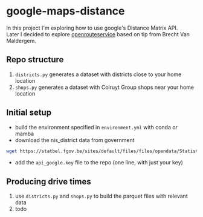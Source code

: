 # google-maps-distance

In this project I'm exploring how to use google's Distance Matrix API.  
Later I decided to explore [openrouteservice](https://openrouteservice.org/) based on tip from Brecht Van Maldergem.  

## Repo structure

1. `districts.py` generates a dataset with districts close to your home location
1. `shops.py` generates a dataset with Colruyt Group shops near your home location

## Initial setup

* build the environment specified in `environment.yml` with conda or mamba
* download the nis_district data from government

```bash
wget https://statbel.fgov.be/sites/default/files/files/opendata/Statistische%20sectoren/sh_statbel_statistical_sectors_3812_20220101.shp.zip
```

* add the `api_google.key` file to the repo (one line, with just your key)

## Producing drive times

1. use `districts.py` and `shops.py` to build the parquet files with relevant data
1. todo